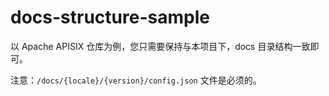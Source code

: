 # docs-structure-sample

以 Apache APISIX 仓库为例，您只需要保持与本项目下，docs 目录结构一致即可。

注意：`/docs/{locale}/{version}/config.json` 文件是必须的。
